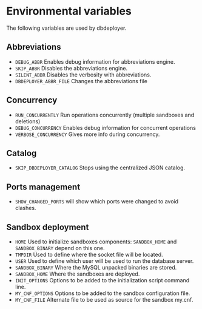 # Environmental variables

The following variables are used by dbdeployer.

## Abbreviations

* ``DEBUG_ABBR`` Enables debug information for abbreviations engine.
* ``SKIP_ABBR`` Disables the abbreviations engine.
* ``SILENT_ABBR`` Disables the verbosity with abbreviations.
* ``DBDEPLOYER_ABBR_FILE`` Changes the abbreviations file

## Concurrency

* ``RUN_CONCURRENTLY`` Run operations concurrently (multiple sandboxes and deletions)
* ``DEBUG_CONCURRENCY`` Enables debug information for concurrent operations
* ``VERBOSE_CONCURRENCY`` Gives more info during concurrency.

## Catalog

* ``SKIP_DBDEPLOYER_CATALOG`` Stops using the centralized JSON catalog.

## Ports management

* ``SHOW_CHANGED_PORTS`` will show which ports were changed to avoid clashes.

## Sandbox deployment

* ``HOME``   Used to initialize sandboxes components: ``SANDBOX_HOME`` and ``SANDBOX_BINARY`` depend on this one.
* ``TMPDIR`` Used to define where the socket file will be located.
* ``USER``   Used to define which user will be used to run the database server.
* ``SANDBOX_BINARY`` Where the MySQL unpacked binaries are stored.
* ``SANDBOX_HOME``   Where the sandboxes are deployed.
* ``INIT_OPTIONS``   Options to be added to the initialization script command line.
* ``MY_CNF_OPTIONS`` Options to be added to the sandbox configuration file.
* ``MY_CNF_FILE``    Alternate file to be used as source for the sandbox my.cnf.
